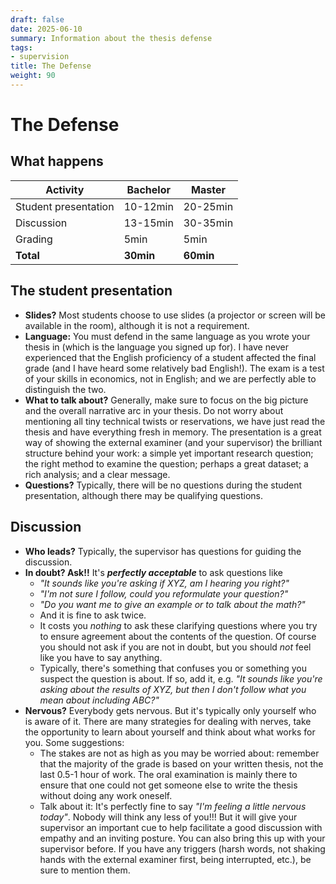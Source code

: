```yaml
---
draft: false
date: 2025-06-10 
summary: Information about the thesis defense
tags:
- supervision
title: The Defense
weight: 90
---
```



# The Defense 

## What happens 

| Activity              | Bachelor | Master | 
| --------------------- | -------- | ------ | 
| Student presentation  | 10-12min | 20-25min | 
| Discussion   			| 13-15min | 30-35min | 
| Grading 				| 5min 	   | 5min 	  | 
| **Total** 		    | **30min** | **60min** | 


## The student presentation 

* **Slides?** Most students choose to use slides (a projector or screen will be available in the room), although it is not a requirement. 
* **Language:** You must defend in the same language as you wrote your thesis in (which is the language you signed up for). I have never experienced that the English proficiency of a student affected the final grade (and I have heard some relatively bad English!). The exam is a test of your skills in economics, not in English; and we are perfectly able to distinguish the two. 
* **What to talk about?** Generally, make sure to focus on the big picture and the overall narrative arc in your thesis. Do not worry about mentioning all tiny technical twists or reservations, we have just read the thesis and have everything fresh in memory. The presentation is a great way of showing the external examiner (and your supervisor) the brilliant structure behind your work: a simple yet important research question; the right method to examine the question; perhaps a great dataset; a rich analysis; and a clear message. 
* **Questions?** Typically, there will be no questions during the student presentation, although there may be qualifying questions. 

## Discussion 

* **Who leads?** Typically, the supervisor has questions for guiding the discussion. 
* **In doubt? Ask!!** It's ***perfectly acceptable*** to ask questions like 
	* *"It sounds like you're asking if XYZ, am I hearing you right?"*
	* *"I'm not sure I follow, could you reformulate your question?"*
	* *"Do you want me to give an example or to talk about the math?"*
	* And it is fine to ask twice. 
	* It costs you *nothing* to ask these clarifying questions where you try to ensure agreement about the contents of the question. Of course you should not ask if you are not in doubt, but you should _not_ feel like you have to say anything. 
	* Typically, there's something that confuses you or something you suspect the question is about. If so, add it, e.g. *"It sounds like you're asking about the results of XYZ, but then I don't follow what you mean about including ABC?"*
* **Nervous?** Everybody gets nervous. But it's typically only yourself who is aware of it. There are many strategies for dealing with nerves, take the opportunity to learn about yourself and think about what works for you. Some suggestions: 
	* The stakes are not as high as you may be worried about: remember that the majority of the grade is based on your written thesis, not the last 0.5-1 hour of work. The oral examination is mainly there to ensure that one could not get someone else to write the thesis without doing any work oneself. 
	* Talk about it: It's perfectly fine to say *"I'm feeling a little nervous today"*. Nobody will think any less of you!!! But it will give your supervisor an important cue to help facilitate a good discussion with empathy and an inviting posture. You can also bring this up with your supervisor before. If you have any triggers (harsh words, not shaking hands with the external examiner first, being interrupted, etc.), be sure to mention them. 


